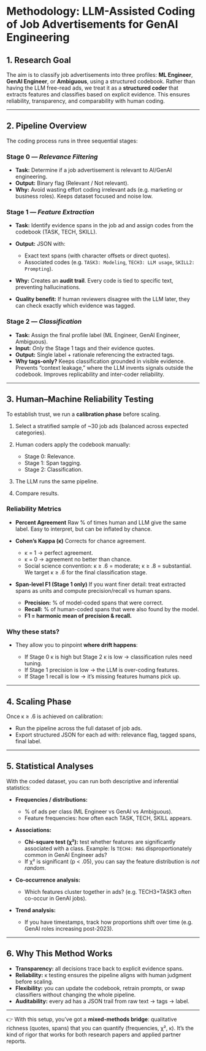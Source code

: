 # **Methodology: LLM-Assisted Coding of Job Advertisements for GenAI Engineering**

## 1. Research Goal

The aim is to classify job advertisements into three profiles: **ML Engineer**, **GenAI Engineer**, or **Ambiguous**, using a structured codebook. Rather than having the LLM free-read ads, we treat it as a **structured coder** that extracts features and classifies based on explicit evidence. This ensures reliability, transparency, and comparability with human coding.

---

## 2. Pipeline Overview

The coding process runs in three sequential stages:

### Stage 0 — *Relevance Filtering*

* **Task:** Determine if a job advertisement is relevant to AI/GenAI engineering.
* **Output:** Binary flag (Relevant / Not relevant).
* **Why:** Avoid wasting effort coding irrelevant ads (e.g. marketing or business roles). Keeps dataset focused and noise low.

### Stage 1 — *Feature Extraction*

* **Task:** Identify evidence spans in the job ad and assign codes from the codebook (TASK, TECH, SKILL).
* **Output:** JSON with:

  * Exact text spans (with character offsets or direct quotes).
  * Associated codes (e.g. `TASK3: Modeling`, `TECH3: LLM usage`, `SKILL2: Prompting`).
* **Why:** Creates an **audit trail**. Every code is tied to specific text, preventing hallucinations.
* **Quality benefit:** If human reviewers disagree with the LLM later, they can check exactly which evidence was tagged.

### Stage 2 — *Classification*

* **Task:** Assign the final profile label (ML Engineer, GenAI Engineer, Ambiguous).
* **Input:** *Only* the Stage 1 tags and their evidence quotes.
* **Output:** Single label + rationale referencing the extracted tags.
* **Why tags-only?** Keeps classification grounded in visible evidence. Prevents “context leakage,” where the LLM invents signals outside the codebook. Improves replicability and inter-coder reliability.

---

## 3. Human–Machine Reliability Testing

To establish trust, we run a **calibration phase** before scaling.

1. Select a stratified sample of ~30 job ads (balanced across expected categories).
2. Human coders apply the codebook manually:

   * Stage 0: Relevance.
   * Stage 1: Span tagging.
   * Stage 2: Classification.
3. The LLM runs the same pipeline.
4. Compare results.

### Reliability Metrics

* **Percent Agreement**
  Raw % of times human and LLM give the same label. Easy to interpret, but can be inflated by chance.

* **Cohen’s Kappa (κ)**
  Corrects for chance agreement.

  * κ = 1 → perfect agreement.
  * κ = 0 → agreement no better than chance.
  * Social science convention: κ ≥ .6 = moderate; κ ≥ .8 = substantial.
    We target κ ≥ .6 for the final classification stage.

* **Span-level F1 (Stage 1 only)**
  If you want finer detail: treat extracted spans as units and compute precision/recall vs human spans.

  * **Precision:** % of model-coded spans that were correct.
  * **Recall:** % of human-coded spans that were also found by the model.
  * **F1 = harmonic mean of precision & recall.**

### Why these stats?

* They allow you to pinpoint **where drift happens**:

  * If Stage 0 κ is high but Stage 2 κ is low → classification rules need tuning.
  * If Stage 1 precision is low → the LLM is over-coding features.
  * If Stage 1 recall is low → it’s missing features humans pick up.

---

## 4. Scaling Phase

Once κ ≥ .6 is achieved on calibration:

* Run the pipeline across the full dataset of job ads.
* Export structured JSON for each ad with: relevance flag, tagged spans, final label.

---

## 5. Statistical Analyses

With the coded dataset, you can run both descriptive and inferential statistics:

* **Frequencies / distributions:**

  * % of ads per class (ML Engineer vs GenAI vs Ambiguous).
  * Feature frequencies: how often each TASK, TECH, SKILL appears.

* **Associations:**

  * **Chi-square test (χ²):** test whether features are significantly associated with a class.
    Example: Is `TECH4: RAG` disproportionately common in GenAI Engineer ads?
  * If χ² is significant (p < .05), you can say the feature distribution is *not random*.

* **Co-occurrence analysis:**

  * Which features cluster together in ads? (e.g. TECH3+TASK3 often co-occur in GenAI jobs).

* **Trend analysis:**

  * If you have timestamps, track how proportions shift over time (e.g. GenAI roles increasing post-2023).

---

## 6. Why This Method Works

* **Transparency:** all decisions trace back to explicit evidence spans.
* **Reliability:** κ testing ensures the pipeline aligns with human judgment before scaling.
* **Flexibility:** you can update the codebook, retrain prompts, or swap classifiers without changing the whole pipeline.
* **Auditability:** every ad has a JSON trail from raw text → tags → label.

---

👉 With this setup, you’ve got a **mixed-methods bridge**: qualitative richness (quotes, spans) that you can quantify (frequencies, χ², κ). It’s the kind of rigor that works for both research papers and applied partner reports.

